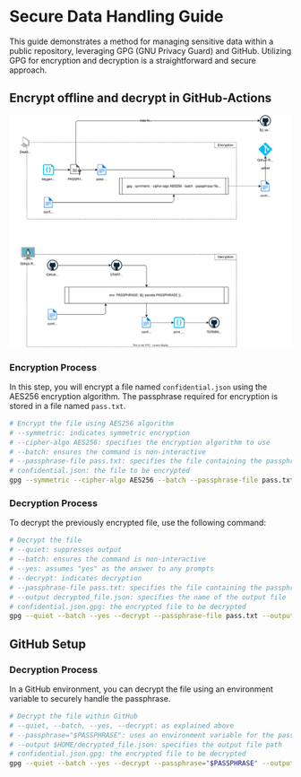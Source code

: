 # Secure Data Handling Guide

This guide demonstrates a method for managing sensitive data within a public repository, leveraging GPG (GNU Privacy Guard) and GitHub. Utilizing GPG for encryption and decryption is a straightforward and secure approach.

## Encrypt offline and decrypt in GitHub-Actions

![Alt text](drawing/gpg_workflow.svg)

### Encryption Process

In this step, you will encrypt a file named `confidential.json` using the AES256 encryption algorithm. The passphrase required for encryption is stored in a file named `pass.txt`.

```bash
# Encrypt the file using AES256 algorithm
# --symmetric: indicates symmetric encryption
# --cipher-algo AES256: specifies the encryption algorithm to use
# --batch: ensures the command is non-interactive
# --passphrase-file pass.txt: specifies the file containing the passphrase
# confidential.json: the file to be encrypted
gpg --symmetric --cipher-algo AES256 --batch --passphrase-file pass.txt confidential.json
```

### Decryption Process

To decrypt the previously encrypted file, use the following command:

```bash
# Decrypt the file
# --quiet: suppresses output
# --batch: ensures the command is non-interactive
# --yes: assumes "yes" as the answer to any prompts
# --decrypt: indicates decryption
# --passphrase-file pass.txt: specifies the file containing the passphrase
# --output decrypted_file.json: specifies the name of the output file
# confidential.json.gpg: the encrypted file to be decrypted
gpg --quiet --batch --yes --decrypt --passphrase-file pass.txt --output decrypted_file.json confidential.json.gpg
```

## GitHub Setup

### Decryption Process

In a GitHub environment, you can decrypt the file using an environment variable to securely handle the passphrase.

```bash
# Decrypt the file within GitHub
# --quiet, --batch, --yes, --decrypt: as explained above
# --passphrase="$PASSPHRASE": uses an environment variable for the passphrase
# --output $HOME/decrypted_file.json: specifies the output file path
# confidential.json.gpg: the encrypted file to be decrypted
gpg --quiet --batch --yes --decrypt --passphrase="$PASSPHRASE" --output $HOME/decrypted_file.json confidential.json.gpg
```
